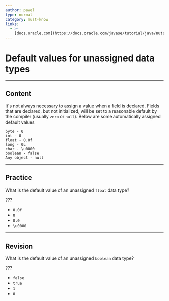 ```yaml
---
author: pawel
type: normal
category: must-know
links:
  - >-
    [docs.oracle.com](https://docs.oracle.com/javase/tutorial/java/nutsandbolts/datatypes.html){website}
---
```


# Default values for unassigned data types


---

## Content

It's not always necessary to assign a value when a field is declared. Fields that are declared, but not initialized, will be set to a reasonable default by the compiler (usually `zero` or `null`). Below are some automatically assigned default values

```plain-text
byte - 0
int - 0
float - 0.0f
long - 0L
char - \u0000
boolean - false
Any object - null
```


---

## Practice

What is the default value of an unassigned `float` data type?

???

- `0.0f` 
- `0` 
- `0.0` 
- `\u0000`


---

## Revision

What is the default value of an unassigned `boolean` data type?

???

- `false` 
- `true` 
- `1` 
- `0`
 
